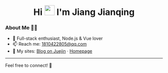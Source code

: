 <h1 align="center">
  Hi <img src="https://raw.githubusercontent.com/iampavangandhi/iampavangandhi/master/gifs/Hi.gif" width="32" height="32"/> I'm Jiang Jianqing
</h1>

### About Me 👨‍💻
- 🔭 Full-stack enthusiast, Node.js & Vue lover  
- 📫 Reach me: 1810422805@qq.com  
- 📝 My sites: [Blog on Juejin](https://juejin.cn/user/4051056254523991/posts) · [Homepage](http://wbeishangw.top/)

---

Feel free to connect! 🤝
